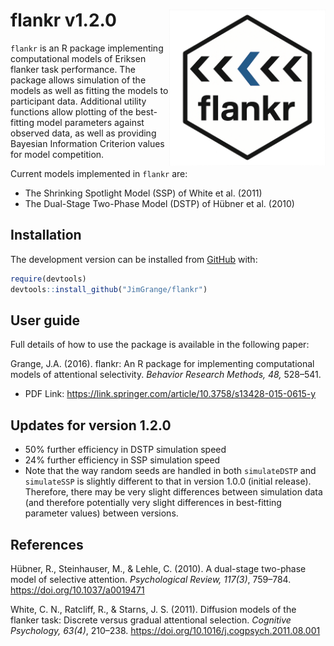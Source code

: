 
<!-- README.md is generated from README.Rmd. Please edit that file -->

# flankr v1.2.0 <a><img src='images/logo.png' align="right" height="250"/></a>

$\texttt{flankr}$ is an R package implementing computational models of
Eriksen flanker task performance. The package allows simulation of the
models as well as fitting the models to participant data. Additional
utility functions allow plotting of the best-fitting model parameters
against observed data, as well as providing Bayesian Information
Criterion values for model competition.

Current models implemented in $\texttt{flankr}$ are:

- The Shrinking Spotlight Model (SSP) of White et al. (2011)
- The Dual-Stage Two-Phase Model (DSTP) of Hübner et al. (2010)

## Installation

The development version can be installed from
[GitHub](https://github.com/) with:

``` r
require(devtools)
devtools::install_github("JimGrange/flankr")
```

## User guide

Full details of how to use the package is available in the following
paper:

Grange, J.A. (2016). flankr: An R package for implementing computational
models of attentional selectivity. *Behavior Research Methods, 48,*
528–541.

- PDF Link:
  <https://link.springer.com/article/10.3758/s13428-015-0615-y>

## Updates for version 1.2.0

- 50% further efficiency in DSTP simulation speed
- 24% further efficiency in SSP simulation speed
- Note that the way random seeds are handled in both
  $\texttt{simulateDSTP}$ and $\texttt{simulateSSP}$ is slightly
  different to that in version 1.0.0 (initial release). Therefore, there
  may be very slight differences between simulation data (and therefore
  potentially very slight differences in best-fitting parameter values)
  between versions.

## References

Hübner, R., Steinhauser, M., & Lehle, C. (2010). A dual-stage two-phase
model of selective attention. *Psychological Review, 117(3)*, 759–784.
<https://doi.org/10.1037/a0019471>

White, C. N., Ratcliff, R., & Starns, J. S. (2011). Diffusion models of
the flanker task: Discrete versus gradual attentional selection.
*Cognitive Psychology, 63(4)*, 210–238.
<https://doi.org/10.1016/j.cogpsych.2011.08.001>
